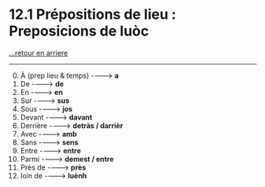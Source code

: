 # 12.1 Prépositions de lieu : Preposicions de luòc

[...retour en arriere](../../../menu_fiches.md)

---

0. À (prep lieu & temps) ----> **a**
1. De  ----> **de**
2. En  ----> **en**
3. Sur  ----> **sus**
4. Sous  ----> **jos**
5. Devant  ----> **davant**
6. Derrière  ----> **detràs / darrièr**
7. Avec  ----> **amb**
8. Sans  ----> **sens**
9. Entre  ----> **entre**
10. Parmi  ----> **demest / entre**
11. Près de  ----> **près**
12. loin de ----> **luènh**